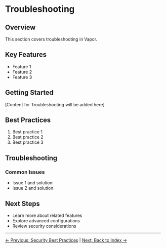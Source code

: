 # Troubleshooting

## Overview

This section covers troubleshooting in Vapor.

## Key Features

- Feature 1
- Feature 2
- Feature 3

## Getting Started

[Content for Troubleshooting will be added here]

## Best Practices

1. Best practice 1
2. Best practice 2
3. Best practice 3

## Troubleshooting

### Common Issues

- Issue 1 and solution
- Issue 2 and solution

## Next Steps

- Learn more about related features
- Explore advanced configurations
- Review security considerations

---

[← Previous: Security Best Practices](14-security.md) | [Next: Back to Index →](README.md)